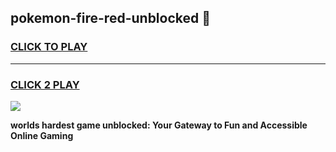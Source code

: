 
## pokemon-fire-red-unblocked 👋
<h3>
<a href="https://premium.freeplayer.one?title=pokemon-fire-red-unblocked&ref=14F">CLICK TO PLAY</a></h3>
<hr>

<h3>
<a href="https://premium.freeplayer.one?title=pokemon-fire-red-unblocked&ref=14F">CLICK 2 PLAY</a>
  
</h3>

<a href="https://premium.freeplayer.one?title=pokemon-fire-red-unblocked&ref=12F/"><img src="https://clearcache.store/games.png"></a>


**worlds hardest game unblocked: Your Gateway to Fun and Accessible Online Gaming**
